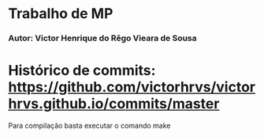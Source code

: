 # Trabalho de MP

### Autor: Victor Henrique do Rêgo Vieara de Sousa

# Histórico de commits: https://github.com/victorhrvs/victorhrvs.github.io/commits/master

Para compilação basta executar o comando make

